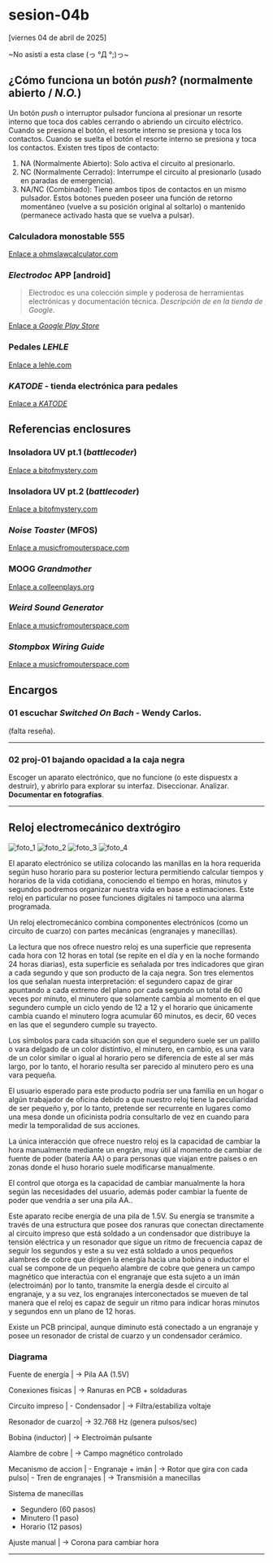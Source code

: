 # sesion-04b
[viernes 04 de abril de 2025]

~No asistí a esta clase (っ °Д °;)っ~


## ¿Cómo funciona un botón _push_? (normalmente abierto / _N.O._)
Un botón _push_ o interruptor pulsador funciona al presionar un resorte interno que toca dos cables cerrando o abriendo un circuito eléctrico.
Cuando se presiona el botón, el resorte interno se presiona y toca los contactos. Cuando se suelta el botón el resorte interno se presiona y toca los contactos.
Existen tres tipos de contacto:
1.  NA (Normalmente Abierto): Solo activa el circuito al presionarlo.
2.  NC (Normalmente Cerrado): Interrumpe el circuito al presionarlo (usado en paradas de emergencia).
3.  NA/NC (Combinado): Tiene ambos tipos de contactos en un mismo pulsador.
Estos botones pueden poseer una función de retorno momentáneo (vuelve a su posición original al soltarlo) o mantenido (permanece activado hasta que se vuelva a pulsar).
### Calculadora monostable 555
[Enlace a ohmslawcalculator.com](https://ohmslawcalculator.com/555-monostable-calculator)
### _Electrodoc_ APP [android]
>Electrodoc es una colección simple y poderosa de herramientas electrónicas y documentación técnica. _Descripción de en la tienda de Google_.


[Enlace a _Google Play Store_](https://play.google.com/store/apps/details?id=it.android.demi.elettronica&hl=es_CL&pli=1)
### Pedales _LEHLE_
[Enlace a lehle.com](https://www.lehle.com/lehle-dual-expression)
### _KATODE_ - tienda electrónica para pedales
[Enlace a _KATODE_](https://www.katode.cl/)
## Referencias enclosures
### Insoladora UV pt.1 (_battlecoder_)
[Enlace a bitofmystery.com](https://bitofmystery.com/uv-exposure-box-project-part-1/)
### Insoladora UV pt.2 (_battlecoder_)
[Enlace a bitofmystery.com](https://bitofmystery.com/uv-exposure-box-project-part-2/)
### _Noise Toaster_ (MFOS)
[Enlace a musicfromouterspace.com](https://musicfromouterspace.com/analogsynth_new/NOISETOASTER/NOISETOASTER.php)
### MOOG _Grandmother_
[Enlace a colleenplays.org](https://colleenplays.org/2022/07/18/inside-the-moog-grandmother/)
### _Weird Sound Generator_
[Enlace a musicfromouterspace.com](https://musicfromouterspace.com/analogsynth_new/WSG2010/OLD_WEIRDSOUNDGENERATORREBORN.html)
### _Stompbox Wiring Guide_
[Enlace a musicfromouterspace.com](https://musicfromouterspace.com/analogsynth_new/WSG2010/OLD_WEIRDSOUNDGENERATORREBORN.html)
## Encargos
### 01 escuchar _Switched On Bach_ - Wendy Carlos.
(falta reseña).
___
### 02 proj-01 bajando opacidad a la caja negra
Escoger un aparato electrónico, que no funcione (o este dispuestx a destruir), y abrirlo para explorar su interfaz. Diseccionar. Analizar.
**Documentar en fotografías**.
___
##  Reloj electromecánico dextrógiro

![foto_1](https://github.com/user-attachments/assets/61d9b9f9-7d59-46cb-adb1-ae367d239549)
![foto_2](https://github.com/user-attachments/assets/7c251152-54db-4289-9ec9-ec6d40c4fd43)
![foto_3](https://github.com/user-attachments/assets/305a70b7-5c16-4a02-8b4a-84f350947a05)
![foto_4](https://github.com/user-attachments/assets/c69cc983-50b5-469a-96ad-a4ad56d6345f)

   
   El aparato electrónico se utiliza colocando las manillas en la hora requerida según huso horario para su posterior lectura permitiendo calcular tiempos y horarios de la vida cotidiana, conociendo el tiempo en horas, minutos y segundos podremos organizar nuestra vida en base a estimaciones. Este reloj en particular no posee funciones digitales ni tampoco una alarma programada.
   
   Un reloj electromecánico combina componentes electrónicos (como un circuito de cuarzo) con partes mecánicas (engranajes y manecillas).
   
   La lectura que nos ofrece nuestro reloj es una superficie que representa cada hora con 12 horas en total (se repite en el día y en la noche formando 24 horas diarias), esta superficie es señalada por tres indicadores que giran a cada segundo y que son producto de la caja negra. Son tres elementos los que señalan nuesta interpretación: el segundero capaz de girar apuntando a cada extremo del plano por cada segundo un total de 60 veces por minuto, el minutero que solamente cambia al momento en el que segundero cumple un ciclo yendo de 12 a 12 y el horario que únicamente cambia cuando el minutero logra acumular 60 minutos, es decir, 60 veces en las que el segundero cumple su trayecto.
   
   Los símbolos para cada situación son que el segundero suele ser un palillo o vara delgado de un color distintivo, el minutero, en cambio, es una vara de un color similar o igual al horario pero se diferencia de este al ser más largo, por lo tanto, el horario resulta ser parecido al minutero pero es una vara pequeña.
   
   El usuario esperado para este producto podría ser una familia en un hogar o algún trabajador de oficina debido a que nuestro reloj tiene la peculiaridad de ser pequeño y, por lo tanto, pretende ser recurrente en lugares como una mesa donde un oficinista podría consultarlo de vez en cuando para medir la temporalidad de sus acciones.
   
   La única interacción que ofrece nuestro reloj es la capacidad de cambiar la hora manualmente mediante un engrán, muy útil al momento de cambiar de fuente de poder (batería AA) o para personas que viajan entre países o en zonas donde el huso horario suele modificarse manualmente.
  
  El control que otorga es la capacidad de cambiar manualmente la hora según las necesidades del usuario, además poder cambiar la fuente de poder que vendría a ser una pila AA..
  
  Este aparato recibe energía de una pila de 1.5V. Su energía se transmite a través de una estructura que posee dos ranuras que conectan directamente al circuito impreso que está soldado a un condensador que distribuye la tensión eléctrica y un resonador que sigue un ritmo de frecuencia capaz de seguir los segundos y este a su vez está soldado a unos pequeños alambres de cobre que dirigen la energía hacia una bobina o inductor el cual se compone de un pequeño alambre de cobre que genera un campo magnético que interactúa con el engranaje que esta sujeto a un imán (electroimán) por lo tanto, transmite la energía desde el circuito al engranaje, y a su vez, los engranajes interconectados se mueven de tal manera que el reloj es capaz de seguir un ritmo para indicar horas minutos y segundos enn un plano de 12 horas.

Existe un PCB principal, aunque diminuto está conectado a un engranaje y posee un resonador de cristal de cuarzo y un condensador cerámico.

### Diagrama

Fuente de energía  | → Pila AA (1.5V)

Conexiones físicas | → Ranuras en PCB + soldaduras

Circuito impreso   |  - Condensador  | → Filtra/estabiliza voltaje

Resonador de cuarzo| → 32.768 Hz (genera pulsos/sec)

Bobina (inductor)  | → Electroimán pulsante

Alambre de cobre   | → Campo magnético controlado

Mecanismo de accion  |  - Engranaje + imán   | → Rotor que gira con cada pulso|  - Tren de engranajes | → Transmisión a manecillas

   Sistema de manecillas
  * Segundero (60 pasos)
  * Minutero (1 paso)   
  * Horario (12 pasos)  

Ajuste manual       | → Corona para cambiar hora
___
